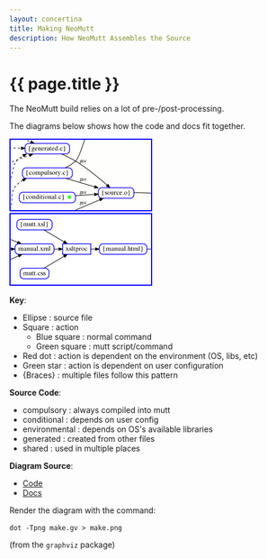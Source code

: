 ```yaml
---
layout: concertina
title: Making NeoMutt
description: How NeoMutt Assembles the Source
---
```


# {{ page.title }}

The NeoMutt build relies on a lot of pre-/post-processing.

The diagrams below shows how the code and docs fit together.

[![make](/images/make-code-thumb.png)](/images/make-code.png) [![make](/images/make-docs-thumb.png)](/images/make-docs.png)

**Key**:
- Ellipse    : source file
- Square     : action
  - Blue square  : normal command
  - Green square : mutt script/command
- Red dot    : action is dependent on the environment (OS, libs, etc)
- Green star : action is dependent on user configuration
- {Braces}   : multiple files follow this pattern

**Source Code**:
- compulsory    : always compiled into mutt
- conditional   : depends on user config
- environmental : depends on OS's available libraries
- generated     : created from other files
- shared        : used in multiple places

**Diagram Source**:
- [Code](make-code.gv)
- [Docs](make-docs.gv)

Render the diagram with the command:
```
dot -Tpng make.gv > make.png
```

(from the `graphviz` package)

